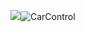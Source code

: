 ![](CarContro.png)![CarControl](https://user-images.githubusercontent.com/82360354/116211590-8ee0aa80-a776-11eb-8669-3a4cc8f78b94.png)
